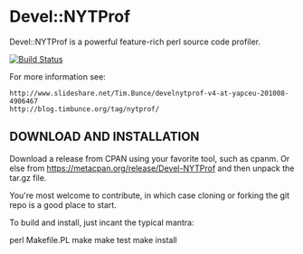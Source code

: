 # Devel::NYTProf

Devel::NYTProf is a powerful feature-rich perl source code profiler.

[![Build Status](https://secure.travis-ci.org/timbunce/devel-nytprof.png)](http://travis-ci.org/timbunce/devel-nytprof)

For more information see:

    http://www.slideshare.net/Tim.Bunce/develnytprof-v4-at-yapceu-201008-4906467
    http://blog.timbunce.org/tag/nytprof/

## DOWNLOAD AND INSTALLATION

Download a release from CPAN using your favorite tool, such as cpanm.  Or else
from https://metacpan.org/release/Devel-NYTProf and then unpack the tar.gz file.

You're most welcome to contribute, in which case cloning or forking the git
repo is a good place to start.

To build and install, just incant the typical mantra:

   perl Makefile.PL
   make
   make test
   make install

